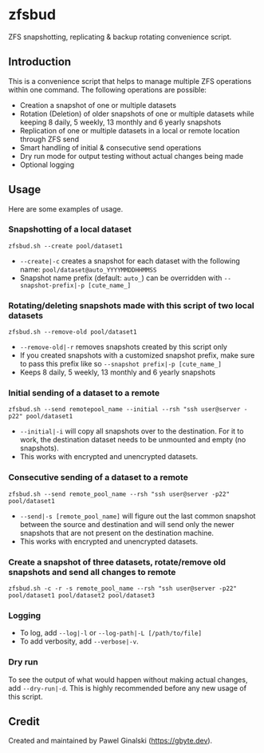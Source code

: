 # zfsbud
ZFS snapshotting, replicating & backup rotating convenience script.

## Introduction
This is a convenience script that helps to manage multiple ZFS operations within one command. The following operations are possible:
- Creation a snapshot of one or multiple datasets
- Rotation (Deletion) of older snapshots of one or multiple datasets while keeping 8 daily, 5 weekly, 13 monthly and 6 yearly snapshots
- Replication of one or multiple datasets in a local or remote location through ZFS send
- Smart handling of initial & consecutive send operations
- Dry run mode for output testing without actual changes being made
- Optional logging

## Usage
Here are some examples of usage.

### Snapshotting of a local dataset
`zfsbud.sh --create pool/dataset1`
- `--create|-c` creates a snapshot for each dataset with the following name: `pool/dataset@auto_YYYYMMDDHHMMSS`
- Snapshot name prefix (default: `auto_`) can be overridden with `--snapshot-prefix|-p [cute_name_]`

### Rotating/deleting snapshots made with this script of two local datasets
`zfsbud.sh --remove-old pool/dataset1`
- `--remove-old|-r` removes snapshots created by this script only
- If you created snapshots with a customized snapshot prefix, make sure to pass this prefix like so `--snapshot prefix|-p [cute_name_]`
- Keeps 8 daily, 5 weekly, 13 monthly and 6 yearly snapshots

### Initial sending of a dataset to a remote
`zfsbud.sh --send remotepool_name --initial --rsh "ssh user@server -p22" pool/dataset1`
- `--initial|-i` will copy all snapshots over to the destination.
For it to work, the destination dataset needs to be unmounted and empty (no snapshots).
- This works with encrypted and unencrypted datasets.

### Consecutive sending of a dataset to a remote
`zfsbud.sh --send remote_pool_name --rsh "ssh user@server -p22" pool/dataset1`
- `--send|-s [remote_pool_name]` will figure out the last common snapshot between the source and destination and will send only the newer snapshots that are not present on the destination machine.
- This works with encrypted and unencrypted datasets.

### Create a snapshot of three datasets, rotate/remove old snapshots and send all changes to remote
`zfsbud.sh -c -r -s remote_pool_name --rsh "ssh user@server -p22" pool/dataset1 pool/dataset2 pool/dataset3`

### Logging
- To log, add `--log|-l` or `--log-path|-L [/path/to/file]`
- To add verbosity, add `--verbose|-v`.

### Dry run
To see the output of what would happen without making actual changes, add `--dry-run|-d`. This is highly recommended before any new usage of this script.

## Credit
Created and maintained by Pawel Ginalski (https://gbyte.dev).
